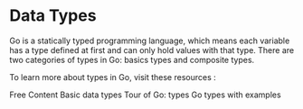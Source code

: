 # Data Types

Go is a statically typed programming language, which means each variable has a type defined at first and can only hold values with that type. There are two categories of types in Go: basics types and composite types.

To learn more about types in Go, visit these resources :

<ResourceGroupTitle>Free Content</ResourceGroupTitle>
<BadgeLink colorScheme='yellow' badgeText='Read' href='https://www.w3schools.com/go/go_data_types.php'>Basic data types</BadgeLink>
<BadgeLink colorScheme='yellow' badgeText='Read' href='https://go.dev/tour/basics/11'>Tour of Go: types</BadgeLink>
<BadgeLink colorScheme='yellow' badgeText='Read' href='https://www.golangprograms.com/go-language/data-type.html'>Go types with examples</BadgeLink>
